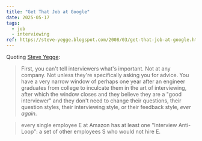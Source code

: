```yaml
---
title: "Get That Job at Google"
date: 2025-05-17
tags:
  - job
  - interviewing
ref: https://steve-yegge.blogspot.com/2008/03/get-that-job-at-google.html?m=1
---
```

Quoting [Steve Yegge](https://steve-yegge.blogspot.com/2008/03/get-that-job-at-google.html?m=1):

> First, you can't tell interviewers what's important. Not at any company. Not unless they're specifically asking you for advice. You have a very narrow window of perhaps one year after an engineer graduates from college to inculcate them in the art of interviewing, after which the window closes and they believe they are a &#34;good interviewer&#34; and they don't need to change their questions, their question styles, their interviewing style, or their feedback style, *ever again*.

> every single employee E at Amazon has at least one &#34;Interview Anti-Loop&#34;: a set of other employees S who would not hire E.
